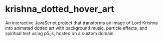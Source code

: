 # krishna_dotted_hover_art
An interactive JavaScript project that transforms an image of Lord Krishna into animated dotted art with background music, particle effects, and spiritual text using p5.js, hosted on a custom domain.
